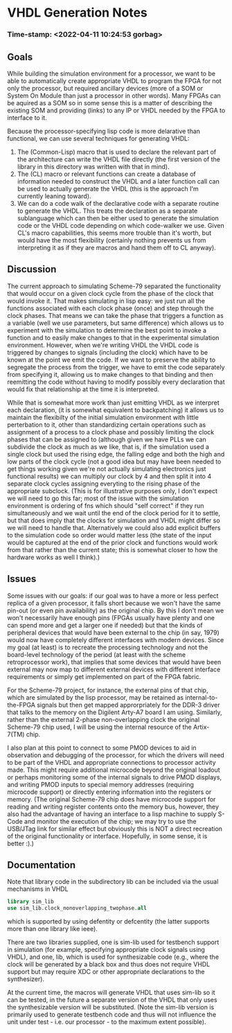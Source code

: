 # VHDL Generation Notes
### Time-stamp: <2022-04-11 10:24:53 gorbag>

## Goals
While building the simulation environment for a processor, we want to be able
to automatically create appropriate VHDL to program the FPGA for not only the
processor, but required ancillary devices (more of a SOM or System On Module
than just a processor in other words). Many FPGAs can be aquired as a SOM so
in some sense this is a matter of describing the existing SOM and providing
(links) to any IP or VHDL needed by the FPGA to interface to it.

Because the processor-specifying lisp code is more delarative than functional,
we can use several techniques for generating VHDL:

1. The (Common-Lisp) macro that is used to declare the relevant part of the
   architecture can write the VHDL file directly (the first version of the
   library in this directory was written with that in mind).
2. The (CL) macro or relevant functions can create a database of information
   needed to construct the VHDL and a later function call can be used to
   actually generate the VHDL (this is the approach I'm currently leaning
   toward).
3. We can do a code walk of the declarative code with a separate routine to
   generate the VHDL. This treats the declaration as a separate sublanguage
   which can then be either used to generate the simulation code or the VHDL
   code depending on which code-walker we use. Given CL's macro capabilities,
   this seems more trouble than it's worth, but would have the most
   flexibility (certainly nothing prevents us from interpreting it as if they
   are macros and hand them off to CL anyway).

## Discussion
The current approach to simulating Scheme-79 separated the functionality that
would occur on a given clock cycle from the phase of the clock that would
invoke it. That makes simulating in lisp easy: we just run all the functions
associated with each clock phase (once) and step through the clock
phases. That means we can take the phase that triggers a function as a
variable (well we use parameters, but same difference) which allows us to
experiment with the simulation to determine the best point to invoke a
function and to easily make changes to that in the experimental simulation
environment. However, when we're writing VHDL the VHDL code is triggered by
changes to signals (including the clock) which have to be known at the point
we emit the code. If we want to preserve the ability to segregate the process
from the trigger, we have to emit the code separately from specifying it,
allowing us to make changes to that binding and then reemitting the code
without having to modify possibly every declaration that would fix that
relationship at the time it is interpreted.

While that is somewhat more work than just emitting VHDL as we interpret each
declaration, (it is somewhat equivalent to backpatching) it allows us to
maintain the flexibilty of the initial simulation environment with little
perterbation to it, other than standardizing certain operations such as
assignment of a process to a clock phase and possibly limiting the clock
phases that can be assigned to (although given we have PLLs we can subdivide
the clock as much as we like, that is, if the simulation used a single clock
but used the rising edge, the falling edge and both the high and low parts of
the clock cycle (not a good idea but may have been needed to get things
working given we're not actually simulating electronics just functional
results) we can multiply our clock by 4 and then split it into 4 separate
clock cycles assigning everyting to the rising phase of the appropriate
subclock. (This is for illustrative purposes only, I don't expect we will need
to go this far; most of the issue with the simulation environment is ordering
of fns which should "self correct" if they run simultaneously and we wait
until the end of the clock period for it to settle, but that does imply that
the clocks for simulation and VHDL might differ so we will need to handle
that. Alternatively we could also add explicit buffers to the simulation code
so order would matter less (the state of the input would be captured at the
end of the prior clock and functions would work from that rather than the
current state; this is somewhat closer to how the hardware works as well I
think).)

## Issues
Some issues with our goals: if our goal was to have a more or less perfect
replica of a given processor, it falls short because we won't have the same
pin-out (or even pin availability) as the original chip. By this I don't mean
we won't necessarily have enough pins (FPGAs usually have plenty and one can
spend more and get a larger one if needed) but that the kinds of peripheral
devices that would have been external to the chip (in say, 1979) would now
have completely different interfaces with modern devices. Since my goal (at
least) is to recreate the processing technology and not the board-level
technology of the period (at least with the scheme retroprocessor work), that
implies that some devices that would have been external may now map to
different external devices with different interface requirements or simply get
implemented on part of the FPGA fabric.

For the Scheme-79 project, for instance, the external pins of that chip, which
are simulated by the lisp processor, may be retained as internal-to-the-FPGA
signals but then get mapped approrpriately for the DDR-3 driver that talks to
the memory on the Digilent Arty-A7 board I am using. Similarly, rather than
the external 2-phase non-overlapping clock the original Scheme-79 chip used, I
will be using the internal resource of the Artix-7(TM) chip.

I also plan at this point to connect to some PMOD devices to aid in
observation and debugging of the processor, for which the drivers will need to
be part of the VHDL and appropriate connections to processor activity
made. This might require additional microcode beyond the original loadout or
perhaps monitoring some of the internal signals to drive PMOD displays, and
writing PMOD inputs to special memory addresses (requiring microcode support)
or directly entering information into the registers or memory. (The original
Scheme-79 chip does have microcode support for reading and writing register
contents onto the memory bus, however, they also had the advantage of having
an interface to a lisp machine to supply S-Code and monitor the execution of
the chip; we may try to use the USB/JTag link for similar effect but obviously
this is NOT a direct recreation of the original functionality or
interface. Hopefully, in some sense, it is better :).)

## Documentation

Note that library code in the subdirectory lib can be included via the
usual mechanisms in VHDL

``` VHDL
library sim_lib
use sim_lib.clock_nonoverlapping_twophase.all
```

which is supported by using defentity or defcentity (the latter
supports more than one library like ieee).

There are two libraries supplied, one is sim-lib used for testbench
support in simulation (for example, specifying appropriate clock
signals using VHDL), and one, lib, which is used for synthesizable
code (e.g., where the clock will be generated by a black box and thus
does not require VHDL support but may require XDC or other appropriate
declarations to the synthesizer).

At the current time, the macros will generate VHDL that uses sim-lib
so it can be tested, in the future a separate version of the VHDL that
only uses the synthesizable version will be substituted. (Note the
sim-lib version is primarily used to generate testbench code and thus
will not influence the unit under test - i.e. our processor - to the
maximum extent possible).
